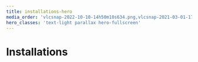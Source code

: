 ```yaml
---
title: installations-hero
media_order: 'vlcsnap-2022-10-10-14h50m10s634.png,vlcsnap-2021-03-01-17h01m25s948.png,vlcsnap-2021-03-01-17h00m51s050.png,Nature_in_the_Anthropocene1.jpg'
hero_classes: 'text-light parallax hero-fullscreen'
---
```


# Installations